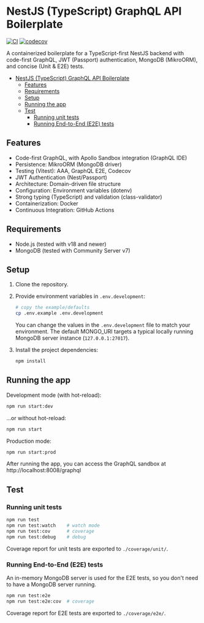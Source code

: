 # NestJS (TypeScript) GraphQL API Boilerplate

[![CI](https://github.com/dystopiandev/nestjs-typescript-graphql-api/actions/workflows/ci.yml/badge.svg)](https://github.com/dystopiandev/nestjs-typescript-graphql-api/actions/workflows/ci.yml) [![codecov](https://codecov.io/gh/dystopiandev/nestjs-typescript-graphql-api/graph/badge.svg?token=BueJy47J2M)](https://codecov.io/gh/dystopiandev/nestjs-typescript-graphql-api)

A containerized boilerplate for a TypeScript-first NestJS backend with code-first GraphQL, JWT (Passport) authentication, MongoDB (MikroORM), and concise (Unit & E2E) tests.

- [NestJS (TypeScript) GraphQL API Boilerplate](#nestjs-typescript-graphql-api-boilerplate)
  - [Features](#features)
  - [Requirements](#requirements)
  - [Setup](#setup)
  - [Running the app](#running-the-app)
  - [Test](#test)
    - [Running unit tests](#running-unit-tests)
    - [Running End-to-End (E2E) tests](#running-end-to-end-e2e-tests)


## Features

- Code-first GraphQL, with Apollo Sandbox integration (GraphQL IDE)
- Persistence: MikroORM (MongoDB driver)
- Testing (Vitest): AAA, GraphQL E2E, Codecov
- JWT Authentication (Nest/Passport)
- Architecture: Domain-driven file structure
- Configuration: Environment variables (dotenv)
- Strong typing (TypeScript) and validation (class-validator)
- Containerization: Docker
- Continuous Integration: GitHub Actions

## Requirements

- Node.js (tested with v18 and newer)
- MongoDB (tested with Community Server v7)

## Setup

1. Clone the repository.

2. Provide environment variables in `.env.development`:

    ```bash
    # copy the example/defaults
    cp .env.example .env.development
    ```

    You can change the values in the `.env.development` file to match your environment. The default MONGO_URI targets a typical locally running MongoDB server instance (`127.0.0.1:27017`).

3. Install the project dependencies:

    ```bash
    npm install
    ```

## Running the app
Development mode (with hot-reload):

```bash
npm run start:dev
```

...or without hot-reload:

```bash
npm run start
```

Production mode:

```bash
npm run start:prod
```

After running the app, you can access the GraphQL sandbox at http://localhost:8008/graphql

## Test

### Running unit tests

```bash
npm run test
npm run test:watch    # watch mode
npm run test:cov      # coverage
npm run test:debug    # debug
```

Coverage report for unit tests are exported to `./coverage/unit/`.

### Running End-to-End (E2E) tests

An in-memory MongoDB server is used for the E2E tests, so you don't need to have a MongoDB server running.

```bash
npm run test:e2e
npm run test:e2e:cov  # coverage
```

Coverage report for E2E tests are exported to `./coverage/e2e/`.
